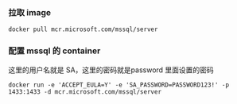 ### 拉取 image

``
docker pull mcr.microsoft.com/mssql/server
``

### 配置 mssql 的 container

这里的用户名就是 SA，这里的密码就是password 里面设置的密码

``
docker run -e 'ACCEPT_EULA=Y' -e 'SA_PASSWORD=PASSWORD123!' -p 1433:1433 -d mcr.microsoft.com/mssql/server
``

